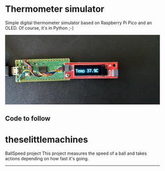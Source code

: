 # Thermometer simulator
Simple digital thermometer simulator based on Raspberry Pi Pico and
an OLED. Of course, it's in Python ;-)

![Thermometer](_images/therm1.jpg)

Code to follow
---

# theselittlemachines
BallSpeed project
This project measures the speed of a ball and takes actions depending on how fast it's going.

---
